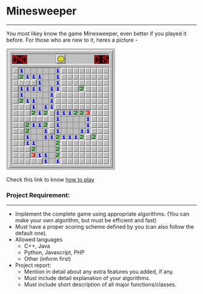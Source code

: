 # Minesweeper
- - - -

You most likey know the game Minesweeper, even better if you played it before. For those who are new to it, heres a picture - 

![Alt text](./minesweeper.png "Minesweeper")

Check this link to know [how to play](http://www.wikihow.com/Play-Minesweeper)

### Project Requirement:
- - - -
* Implement the complete game using appropriate algorithms. (You can make your own algorithm, but must be efficient and fast)
* Must have a proper scoring scheme defined by you (can also follow the default one).
* Allowed languages
	* C++, Java
	* Python, Javascript, PHP
	* Other (inform first)
* Project report:
	* Mention in detail about any extra features you added, if any.
	* Must include detail explanation of your algorithms.
	* Must include short description of all major functions/classes.

